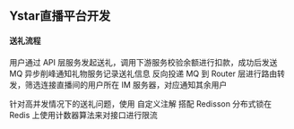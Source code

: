 ## Ystar直播平台开发

#### 送礼流程
用户通过 API 层服务发起送礼，调用下游服务校验余额进行扣款，成功后发送 MQ 异步削峰通知礼物服务记录送礼信息
反向投递 MQ 到 Router 层进行路由转发，筛选连接直播间的用户所在 IM 服务器，对应通知其余用户

针对高并发情况下的送礼问题，使用 自定义注解 搭配 Redisson 分布式锁在 Redis 上使用计数器算法来对接口进行限流